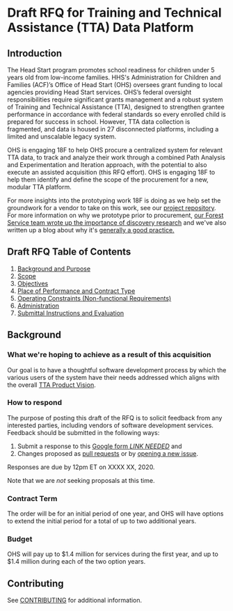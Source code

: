 # Draft RFQ for Training and Technical Assistance (TTA) Data Platform

## Introduction

The Head Start program promotes school readiness for children under 5 years old from low-income families. HHS's Administration for Children and Families (ACF)’s Office of Head Start (OHS) oversees grant funding to local agencies providing Head Start services. OHS’s federal oversight responsibilities require significant grants management and a robust system of Training and Technical Assistance (TTA), designed to strengthen grantee performance in accordance with federal standards so every enrolled child is prepared for success in school. However, TTA data collection is fragmented, and data is housed in 27 disconnected platforms, including a limited and unscalable legacy system.

OHS is engaging 18F to help OHS procure a centralized system for relevant TTA data, to track and analyze their work through a combined Path Analysis and Experimentation and Iteration approach, with the potential to also execute an assisted acquisition (this RFQ effort). OHS is engaging 18F to help them identify and define the scope of the procurement for a new, modular TTA platform.

For more insights into the prototyping work 18F is doing as we help set the groundwork for a vendor to take on this work, see our [project repository](https://github.com/18F/Head-Start-TTA). For more information on why we prototype prior to procurement, [our Forest Service team wrote up the importance of discovery research](https://18f.gsa.gov/2017/06/22/why-discovery-research-matters-for-modular-procurement/) and we've also written up a blog about why it's [generally a good practice.](https://18f.gsa.gov/2018/01/30/getting-prepared-to-prototype/)

## Draft RFQ Table of Contents

1. [Background and Purpose](Draft_Request_for_Quotes.md#10-background-and-purpose)
2. [Scope](Draft_Request_for_Quotes.md#20-scope)
3. [Objectives](Draft_Request_for_Quotes.md#30-objectives)
4. [Place of Performance and Contract Type](Draft_Request_for_Quotes.md#40-contract-place-of-performance-and-contract-type)
5. [Operating Constraints (Non-functional Requirements)](Draft_Request_for_Quotes.md#50-operating-constraints-non-functional-requirements)
6. [Administration](Draft_Request_for_Quotes.md#60-administration)
7. [Submittal Instructions and Evaluation](Draft_Request_for_Quotes.md#70-submittal-instructions-and-evaluation)

## Background

### What we're hoping to achieve as a result of this acquisition

Our goal is to have a thoughtful software development process by which the various users of the system have their needs addressed which aligns with the overall [TTA Product Vision](https://github.com/18F/Head_Start_Draft_RFQ/blob/master/Draft_Request_for_Quotes.md#21product-vision). 

### How to respond

The purpose of posting this draft of the RFQ is to solicit feedback from any interested parties, including vendors of software development services. Feedback should be submitted in the following ways:
  1. Submit a response to this [Google form *LINK NEEDED*](#need-to-add-here) and 
  2. Changes proposed as [pull requests](https://github.com/18F/Head_Start_Draft_RFQ/pulls) or by [opening a new issue](https://github.com/18F/Head_Start_Draft_RFQ/issues). 

Responses are due by 12pm ET on XXXX XX, 2020.

Note that we are *not* seeking proposals at this time.

### Contract Term

The order will be for an initial period of one year, and OHS will have options to extend the initial period for a total of up to two additional years.

### Budget

OHS will pay up to $1.4 million for services during the first year, and up to $1.4 million during each of the two option years.

## Contributing

See [CONTRIBUTING](CONTRIBUTING.md) for additional information.

